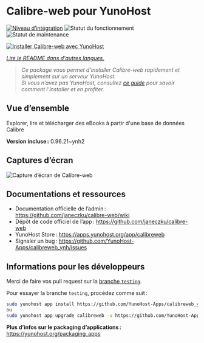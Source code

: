 <!--
Nota bene : ce README est automatiquement généré par <https://github.com/YunoHost/apps/tree/master/tools/readme_generator>
Il NE doit PAS être modifié à la main.
-->

# Calibre-web pour YunoHost

[![Niveau d’intégration](https://dash.yunohost.org/integration/calibreweb.svg)](https://dash.yunohost.org/appci/app/calibreweb) ![Statut du fonctionnement](https://ci-apps.yunohost.org/ci/badges/calibreweb.status.svg) ![Statut de maintenance](https://ci-apps.yunohost.org/ci/badges/calibreweb.maintain.svg)

[![Installer Calibre-web avec YunoHost](https://install-app.yunohost.org/install-with-yunohost.svg)](https://install-app.yunohost.org/?app=calibreweb)

*[Lire le README dans d'autres langues.](./ALL_README.md)*

> *Ce package vous permet d’installer Calibre-web rapidement et simplement sur un serveur YunoHost.*  
> *Si vous n’avez pas YunoHost, consultez [ce guide](https://yunohost.org/install) pour savoir comment l’installer et en profiter.*

## Vue d’ensemble

Explorer, lire et télécharger des eBooks à partir d'une base de données Calibre

**Version incluse :** 0.96.21~ynh2

## Captures d’écran

![Capture d’écran de Calibre-web](./doc/screenshots/screenshot.png)

## Documentations et ressources

- Documentation officielle de l’admin : <https://github.com/janeczku/calibre-web/wiki>
- Dépôt de code officiel de l’app : <https://github.com/janeczku/calibre-web>
- YunoHost Store : <https://apps.yunohost.org/app/calibreweb>
- Signaler un bug : <https://github.com/YunoHost-Apps/calibreweb_ynh/issues>

## Informations pour les développeurs

Merci de faire vos pull request sur la [branche `testing`](https://github.com/YunoHost-Apps/calibreweb_ynh/tree/testing).

Pour essayer la branche `testing`, procédez comme suit :

```bash
sudo yunohost app install https://github.com/YunoHost-Apps/calibreweb_ynh/tree/testing --debug
ou
sudo yunohost app upgrade calibreweb -u https://github.com/YunoHost-Apps/calibreweb_ynh/tree/testing --debug
```

**Plus d’infos sur le packaging d’applications :** <https://yunohost.org/packaging_apps>
